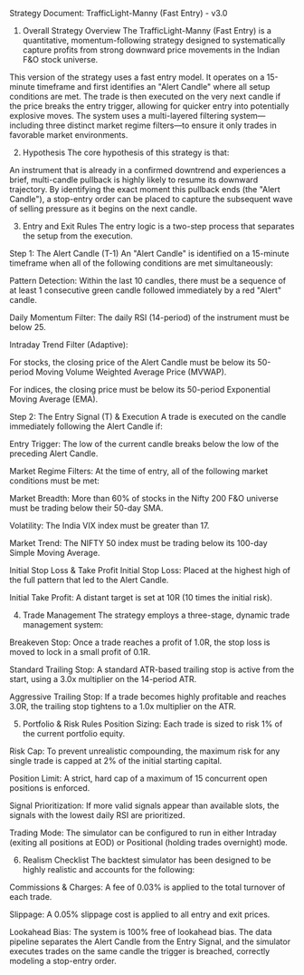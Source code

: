 Strategy Document: TrafficLight-Manny (Fast Entry) - v3.0
1. Overall Strategy Overview
The TrafficLight-Manny (Fast Entry) is a quantitative, momentum-following strategy designed to systematically capture profits from strong downward price movements in the Indian F&O stock universe.

This version of the strategy uses a fast entry model. It operates on a 15-minute timeframe and first identifies an "Alert Candle" where all setup conditions are met. The trade is then executed on the very next candle if the price breaks the entry trigger, allowing for quicker entry into potentially explosive moves. The system uses a multi-layered filtering system—including three distinct market regime filters—to ensure it only trades in favorable market environments.

2. Hypothesis
The core hypothesis of this strategy is that:

An instrument that is already in a confirmed downtrend and experiences a brief, multi-candle pullback is highly likely to resume its downward trajectory. By identifying the exact moment this pullback ends (the "Alert Candle"), a stop-entry order can be placed to capture the subsequent wave of selling pressure as it begins on the next candle.

3. Entry and Exit Rules
The entry logic is a two-step process that separates the setup from the execution.

Step 1: The Alert Candle (T-1)
An "Alert Candle" is identified on a 15-minute timeframe when all of the following conditions are met simultaneously:

Pattern Detection: Within the last 10 candles, there must be a sequence of at least 1 consecutive green candle followed immediately by a red "Alert" candle.

Daily Momentum Filter: The daily RSI (14-period) of the instrument must be below 25.

Intraday Trend Filter (Adaptive):

For stocks, the closing price of the Alert Candle must be below its 50-period Moving Volume Weighted Average Price (MVWAP).

For indices, the closing price must be below its 50-period Exponential Moving Average (EMA).

Step 2: The Entry Signal (T) & Execution
A trade is executed on the candle immediately following the Alert Candle if:

Entry Trigger: The low of the current candle breaks below the low of the preceding Alert Candle.

Market Regime Filters: At the time of entry, all of the following market conditions must be met:

Market Breadth: More than 60% of stocks in the Nifty 200 F&O universe must be trading below their 50-day SMA.

Volatility: The India VIX index must be greater than 17.

Market Trend: The NIFTY 50 index must be trading below its 100-day Simple Moving Average.

Initial Stop Loss & Take Profit
Initial Stop Loss: Placed at the highest high of the full pattern that led to the Alert Candle.

Initial Take Profit: A distant target is set at 10R (10 times the initial risk).

4. Trade Management
The strategy employs a three-stage, dynamic trade management system:

Breakeven Stop: Once a trade reaches a profit of 1.0R, the stop loss is moved to lock in a small profit of 0.1R.

Standard Trailing Stop: A standard ATR-based trailing stop is active from the start, using a 3.0x multiplier on the 14-period ATR.

Aggressive Trailing Stop: If a trade becomes highly profitable and reaches 3.0R, the trailing stop tightens to a 1.0x multiplier on the ATR.

5. Portfolio & Risk Rules
Position Sizing: Each trade is sized to risk 1% of the current portfolio equity.

Risk Cap: To prevent unrealistic compounding, the maximum risk for any single trade is capped at 2% of the initial starting capital.

Position Limit: A strict, hard cap of a maximum of 15 concurrent open positions is enforced.

Signal Prioritization: If more valid signals appear than available slots, the signals with the lowest daily RSI are prioritized.

Trading Mode: The simulator can be configured to run in either Intraday (exiting all positions at EOD) or Positional (holding trades overnight) mode.

6. Realism Checklist
The backtest simulator has been designed to be highly realistic and accounts for the following:

Commissions & Charges: A fee of 0.03% is applied to the total turnover of each trade.

Slippage: A 0.05% slippage cost is applied to all entry and exit prices.

Lookahead Bias: The system is 100% free of lookahead bias. The data pipeline separates the Alert Candle from the Entry Signal, and the simulator executes trades on the same candle the trigger is breached, correctly modeling a stop-entry order.